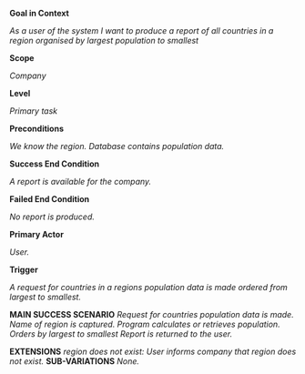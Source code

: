 **Goal in Context**

_As a user of the system I want to produce a report of all countries in a region organised by largest population to smallest_

**Scope**

_Company_

**Level**

_Primary task_

**Preconditions**

_We know the region. Database contains population data._

**Success End Condition**

_A report is available for the company._

**Failed End Condition**

_No report is produced._

**Primary Actor**

_User._

**Trigger**

_A request for countries in a regions population data is made ordered from largest to smallest._

**MAIN SUCCESS SCENARIO**
_Request for countries population data is made._
_Name of region is captured._
_Program calculates or retrieves population._
_Orders by largest to smallest_
_Report is returned to the user._

**EXTENSIONS**
_region does not exist:
User informs company that region does not exist._
**SUB-VARIATIONS**
_None._